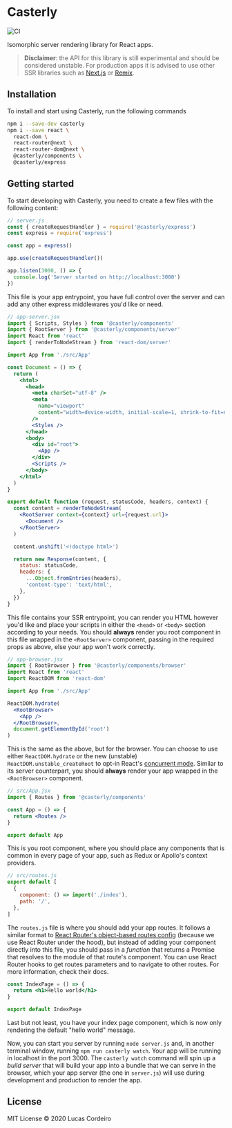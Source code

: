 # Casterly

![CI](https://github.com/lucasecdb/casterly/workflows/CI/badge.svg?branch=main)

Isomorphic server rendering library for React apps.

> **Disclaimer**: the API for this library is still experimental and should be considered unstable. For production apps it is advised to use other SSR libraries such as [Next.js](https://nextjs.org) or [Remix](https://remix.run).

## Installation

To install and start using Casterly, run the following commands

```sh
npm i --save-dev casterly
npm i --save react \
  react-dom \
  react-router@next \
  react-router-dom@next \
  @casterly/components \
  @casterly/express
```

## Getting started

To start developing with Casterly, you need to create a few files with the following content:

```js
// server.js
const { createRequestHandler } = require('@casterly/express')
const express = require('express')

const app = express()

app.use(createRequestHandler())

app.listen(3000, () => {
  console.log('Server started on http://localhost:3000')
})
```

This file is your app entrypoint, you have full control over the server and can add any other express middlewares you'd like or need.

```jsx
// app-server.jsx
import { Scripts, Styles } from '@casterly/components'
import { RootServer } from '@casterly/components/server'
import React from 'react'
import { renderToNodeStream } from 'react-dom/server'

import App from './src/App'

const Document = () => {
  return (
    <html>
      <head>
        <meta charSet="utf-8" />
        <meta
          name="viewport"
          content="width=device-width, initial-scale=1, shrink-to-fit=no"
        />
        <Styles />
      </head>
      <body>
        <div id="root">
          <App />
        </div>
        <Scripts />
      </body>
    </html>
  )
}

export default function (request, statusCode, headers, context) {
  const content = renderToNodeStream(
    <RootServer context={context} url={request.url}>
      <Document />
    </RootServer>
  )

  content.unshift('<!doctype html>')

  return new Response(content, {
    status: statusCode,
    headers: {
      ...Object.fromEntries(headers),
      'content-type': 'text/html',
    },
  })
}
```

This file contains your SSR entrypoint, you can render you HTML however you'd like and place your scripts in either the `<head>` or `<body>` section according to your needs. You should **always** render you root component in this file wrapped in the `<RootServer>` component, passing in the required props as above, else your app won't work correctly.

```jsx
// app-browser.jsx
import { RootBrowser } from '@casterly/components/browser'
import React from 'react'
import ReactDOM from 'react-dom'

import App from './src/App'

ReactDOM.hydrate(
  <RootBrowser>
    <App />
  </RootBrowser>,
  document.getElementById('root')
)
```

This is the same as the above, but for the browser. You can choose to use either `ReactDOM.hydrate` or the new (unstable) `ReactDOM.unstable_createRoot` to opt-in React's [concurrent mode](https://reactjs.org/docs/concurrent-mode-intro.html). Similar to its server counterpart, you should **always** render your app wrapped in the `<RootBrowser>` component.

```jsx
// src/App.jsx
import { Routes } from '@casterly/components'

const App = () => {
  return <Routes />
}

export default App
```

This is you root component, where you should place any components that is common in every page of your app, such as Redux or Apollo's context providers.

```js
// src/routes.js
export default [
  {
    component: () => import('./index'),
    path: '/',
  },
]
```

The `routes.js` file is where you should add your app routes. It follows a similar format to [React Router's object-based routes config](https://github.com/ReactTraining/react-router/blob/dev/docs/api-reference.md#useroutes) (because we use React Router under the hood), but instead of adding your component directly into this file, you should pass in a *function* that returns a Promise that resolves to the module of that route's component. You can use React Router hooks to get routes parameters and to navigate to other routes. For more information, check their docs.

```jsx
const IndexPage = () => {
  return <h1>Hello world</h1>
}

export default IndexPage
```

Last but not least, you have your index page component, which is now only rendering the default "hello world" message.

Now, you can start you server by running `node server.js` and, in another terminal window, running `npm run casterly watch`. Your app will be running in localhost in the port 3000. The `casterly watch` command will spin up a *build server* that will build your app into a bundle that we can serve in the browser, which your app server (the one in `server.js`) will use during development and production to render the app.

## License

MIT License &copy; 2020 Lucas Cordeiro
